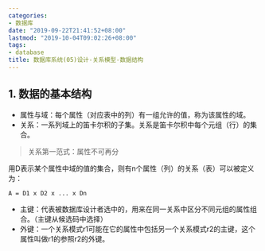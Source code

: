 ```yaml
---
categories:
- 数据库
date: "2019-09-22T21:41:52+08:00"
lastmod: "2019-10-04T09:02:26+08:00"
tags:
- database
title: 数据库系统(05)设计-关系模型-数据结构
---
```


## 1. 数据的基本结构 ##

* 属性与域：每个属性（对应表中的列）有一组允许的值，称为该属性的域。
* 关系：一系列域上的笛卡尔积的子集。关系是笛卡尔积中每个元组（行）的集合。

> 关系第一范式：属性不可再分

用D表示某个属性中域的值的集合，则有n个属性（列）的关系（表）可以被定义为：

```
A = D1 x D2 x ... x Dn
```

* 主键：代表被数据库设计者选中的，用来在同一关系中区分不同元组的属性组合。（主键从候选码中选择）
* 外键：一个关系模式r1可能在它的属性中包括另一个关系模式r2的主键，这个属性叫做r1的参照r2的外键。

